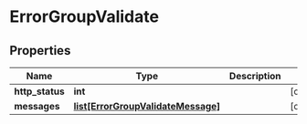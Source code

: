 # ErrorGroupValidate

## Properties
| Name | Type | Description | Notes |
| ------------ | ------------- | ------------- | ------------- |
| **http_status** | **int** |  | [optional]  |
| **messages** | [**list[ErrorGroupValidateMessage]**](ErrorGroupValidateMessage.md) |  | [optional]  |


